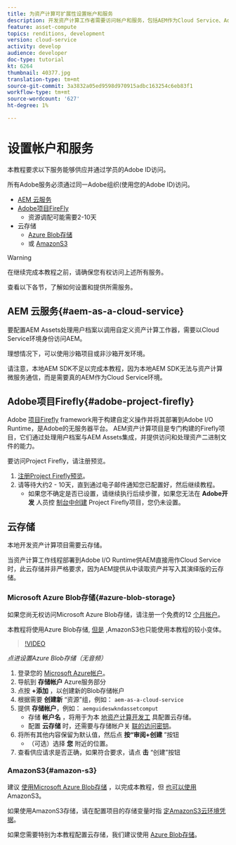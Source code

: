 ```yaml
---
title: 为资产计算可扩展性设置帐户和服务
description: 开发资产计算工作者需要访问帐户和服务，包括AEM作为Cloud Service、Adobe项目Firefly以及Microsoft或Amazon提供的云存储。
feature: asset-compute
topics: renditions, development
version: cloud-service
activity: develop
audience: developer
doc-type: tutorial
kt: 6264
thumbnail: 40377.jpg
translation-type: tm+mt
source-git-commit: 3a3832a05ed9598d970915adbc163254c6eb83f1
workflow-type: tm+mt
source-wordcount: '627'
ht-degree: 1%

---
```



# 设置帐户和服务

本教程要求以下服务能够供应并通过学员的Adobe ID访问。

所有Adobe服务必须通过同一Adobe组织(使用您的Adobe ID)访问。

+ [AEM 云服务](#aem-as-a-cloud-service)
+ [Adobe项目FireFly](#adobe-project-firefly)
   + 资源调配可能需要2-10天
+ 云存储
   + [Azure Blob存储](https://azure.microsoft.com/en-us/services/storage/blobs/)
   + 或 [AmazonS3](https://aws.amazon.com/s3/?did=ft_card&amp;trk=ft_card)

>[!WARNING]
>
>在继续完成本教程之前，请确保您有权访问上述所有服务。
> 
> 查看以下各节，了解如何设置和提供所需服务。

## AEM 云服务{#aem-as-a-cloud-service}

要配置AEM Assets处理用户档案以调用自定义资产计算工作器，需要以Cloud Service环境身份访问AEM。

理想情况下，可以使用沙箱项目或非沙箱开发环境。

请注意，本地AEM SDK不足以完成本教程，因为本地AEM SDK无法与资产计算微服务通信，而是需要真的AEM作为Cloud Service环境。

## Adobe项目Firefly{#adobe-project-firefly}

Adobe [项目Firefly](https://www.adobe.io/apis/experienceplatform/project-firefly.html) framework用于构建自定义操作并将其部署到Adobe I/O Runtime，是Adobe的无服务器平台。 AEM资产计算项目是专门构建的Firefly项目，它们通过处理用户档案与AEM Assets集成，并提供访问和处理资产二进制文件的能力。

要访问Project Firefly，请注册预览。

1. [注册Project Firefly预览](https://adobeio.typeform.com/to/obqgRm)。
1. 请等待大约2 - 10天，直到通过电子邮件通知您已配置好，然后继续教程。
   + 如果您不确定是否已设置，请继续执行后续步骤，如果您无法在 __Adobe开发__ 人员控 [制台中创建](https://console.adobe.io) Project Firefly项目，您仍未设置。

## 云存储

本地开发资产计算项目需要云存储。

当资产计算工作线程部署到Adobe I/O Runtime供AEM直接用作Cloud Service时，此云存储并非严格要求，因为AEM提供从中读取资产并写入其演绎版的云存储。

### Microsoft Azure Blob存储{#azure-blob-storage}

如果您尚无权访问Microsoft Azure Blob存储，请注册一个免费的12 [个月帐户](https://azure.microsoft.com/en-us/free/)。

本教程将使用Azure Blob存储, [但是](#amazon-s3) ,AmazonS3也只能使用本教程的较小变体。

>[!VIDEO](https://video.tv.adobe.com/v/40377/?quality=12&learn=on)

_点进设置Azure Blob存储（无音频）_


1. 登录您的 [Microsoft Azure帐户](https://azure.microsoft.com/en-us/account/)。
1. 导航到 __存储帐户__ Azure服务部分
1. 点按 __+添加__ ，以创建新的Blob存储帐户
1. 根据需要 __创建新__ “资源”组，例如： `aem-as-a-cloud-service`
1. 提供 __存储帐户__，例如： `aemguideswkndassetcomput`
   + 存储 __帐户名__ ，将用于为本 [地资产计算开发工](../develop/environment-variables.md) 具配置云存储。
   + 配置 __云存储__ 时，还需要与存储帐户关 [联的访问密钥](../develop/environment-variables.md)。
1. 将所有其他内容保留为默认值，然后点 __按“审阅+创建__ ”按钮
   + （可选）选择 __您__ 附近的位置。
1. 查看供应请求是否正确，如果符合要求，请点 __击__ “创建”按钮

### AmazonS3{#amazon-s3}

建议 [使用Microsoft Azure Blob存储](#azure-blob-storage) ，以完成本教程，但 [也可以使用](https://aws.amazon.com/s3/?did=ft_card&amp;trk=ft_card) AmazonS3。

如果使用AmazonS3存储，请在配置项目的存储变量时指 [定AmazonS3云环境凭据](../develop/environment-variables.md#amazon-s3)。

如果您需要特别为本教程配置云存储，我们建议使用 [Azure Blob存储](#azure-blob-storage)。
